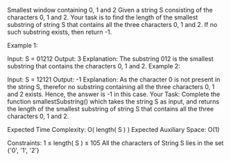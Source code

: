 Smallest window containing 0, 1 and 2
Given a string S consisting of the characters 0, 1 and 2. Your task is to find the length of the smallest substring of string S that contains all the three characters 0, 1 and 2. If no such substring exists, then return -1.

Example 1:

Input:
S = 01212
Output:
3
Explanation:
The substring 012 is the smallest substring
that contains the characters 0, 1 and 2.
Example 2:

Input: 
S = 12121
Output:
-1
Explanation: 
As the character 0 is not present in the
string S, therefor no substring containing
all the three characters 0, 1 and 2
exists. Hence, the answer is -1 in this case.
Your Task:
Complete the function smallestSubstring() which takes the string S as input, and returns the length of the smallest substring of string S that contains all the three characters 0, 1 and 2.

Expected Time Complexity: O( length( S ) )
Expected Auxiliary Space: O(1)

Constraints:
1 ≤ length( S ) ≤ 105
All the characters of String S lies in the set {'0', '1', '2'}